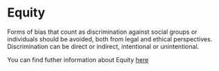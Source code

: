 # Equity

Forms of bias that count as discrimination against social groups or individuals should be avoided, both from legal and ethical perspectives. Discrimination can be direct or indirect, intentional or unintentional.

You can find futher information about Equity [here](../../Diversity_Non-Discrimination_and_Fairness/equity.md)
